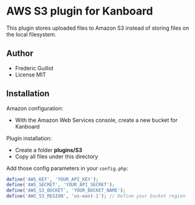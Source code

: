 AWS S3 plugin for Kanboard
==========================

This plugin stores uploaded files to Amazon S3 instead of storing files on the local filesystem.

Author
------

- Frederic Guillot
- License MIT

Installation
------------

Amazon configuration:

- With the Amazon Web Services console, create a new bucket for Kanboard

Plugin installation:

- Create a folder **plugins/S3**
- Copy all files under this directory

Add those config parameters in your `config.php`:

```php
define('AWS_KEY', 'YOUR_API_KEY');
define('AWS_SECRET', 'YOUR_API_SECRET');
define('AWS_S3_BUCKET', 'YOUR_BUCKET_NAME');
define('AWS_S3_REGION', 'us-east-1'); // Define your bucket region
```
